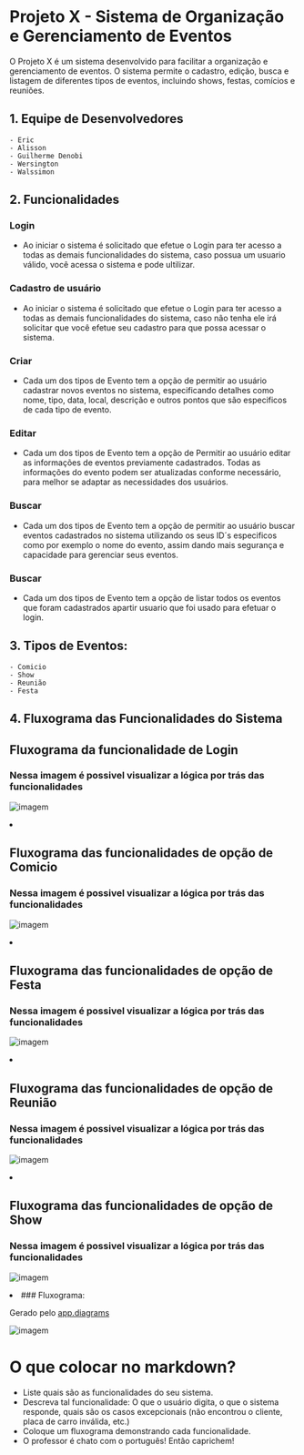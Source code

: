 # Projeto X - Sistema de Organização e Gerenciamento de Eventos

O Projeto X é um sistema desenvolvido para facilitar a organização e gerenciamento de eventos. O sistema permite o cadastro, edição, busca e listagem de diferentes tipos de eventos, incluindo shows, festas, comícios e reuniões.

## 1. Equipe de Desenvolvedores

    - Eric
    - Alisson
    - Guilherme Denobi 
    - Wersington
    - Walssimon

## 2. Funcionalidades
 ### Login
  - Ao iniciar o sistema é solicitado que efetue o Login para ter acesso a todas as demais funcionalidades do sistema, caso possua um usuario válido, você acessa o sistema e pode ultilizar.

 ### Cadastro de usuário
  - Ao iniciar o sistema é solicitado que efetue o Login para ter acesso a todas as demais funcionalidades do sistema, caso não tenha ele irá solicitar que você efetue seu cadastro para que possa acessar o sistema.

 ### Criar 
  - Cada um dos tipos de Evento tem a opção de permitir ao usuário cadastrar novos eventos no sistema, especificando detalhes como nome, tipo, data, local, descrição e outros pontos que são especificos de cada tipo de evento.
 ### Editar 
  - Cada um dos tipos de Evento tem a opção de Permitir ao usuário editar as informações de eventos previamente cadastrados. Todas as informações do evento podem ser atualizadas conforme necessário, para melhor se adaptar as necessidades dos usuários.

 ### Buscar 
  - Cada um dos tipos de Evento tem a opção de permitir ao usuário buscar eventos cadastrados no sistema utilizando os seus ID´s especificos como por exemplo o nome do evento, assim dando mais segurança e capacidade para gerenciar seus eventos.

 ### Buscar 
  - Cada um dos tipos de Evento tem a opção de listar todos os eventos que foram cadastrados apartir usuario que foi usado para efetuar o login.


## 3. Tipos de Eventos:
    - Comicio
    - Show
    - Reunião
    - Festa

## 4. Fluxograma das Funcionalidades do Sistema

## Fluxograma da funcionalidade de Login
### Nessa imagem é possivel visualizar a lógica por trás das funcionalidades 
![imagem](/Fluxogramas/LOGIN.jpg)
<li>

## Fluxograma das funcionalidades de opção de Comicio
### Nessa imagem é possivel visualizar a lógica por trás das funcionalidades 
![imagem](/Fluxogramas/COMICIO.jpg)
<li>

## Fluxograma das funcionalidades de opção de Festa
### Nessa imagem é possivel visualizar a lógica por trás das funcionalidades 
![imagem](/Fluxogramas/FESTA.jpg)
<li>

## Fluxograma das funcionalidades de opção de Reunião
### Nessa imagem é possivel visualizar a lógica por trás das funcionalidades 
![imagem](/Fluxogramas/REUNIAO.jpg)
<li>

## Fluxograma das funcionalidades de opção de Show
### Nessa imagem é possivel visualizar a lógica por trás das funcionalidades 
![imagem](/Fluxogramas/SHOW.jpg)
<li>
### Fluxograma:

Gerado pelo [app.diagrams](https://app.diagrams.net)

![imagem](/Funcionalidade%20consulta%20cliente.png)

# O que colocar no markdown?

* Liste quais são as funcionalidades do seu sistema.
* Descreva tal funcionalidade: O que o usuário digita, o que o sistema responde, quais são os casos excepcionais (não encontrou o cliente, placa de carro inválida, etc.)
* Coloque um fluxograma demonstrando cada funcionalidade.
* O professor é chato com o português! Então caprichem!
